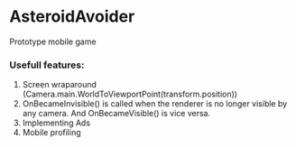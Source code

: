 # AsteroidAvoider
 Prototype mobile game

### Usefull features:
1. Screen wraparound (Camera.main.WorldToViewportPoint(transform.position))
2. OnBecameInvisible() is called when the renderer is no longer visible by any camera. And OnBecameVisible() is vice versa.
3. Implementing Ads
4. Mobile profiling
